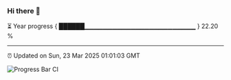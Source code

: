 ### Hi there 👋

⏳ Year progress { ██████▁▁▁▁▁▁▁▁▁▁▁▁▁▁▁▁▁▁▁▁▁▁▁▁ } 22.20 %

---

⏰ Updated on Sun, 23 Mar 2025 01:01:03 GMT

![Progress Bar CI](https://github.com/code-lakshay/GitHub-Actions-Demo/workflows/Progress%20Bar%20CI/badge.svg)
